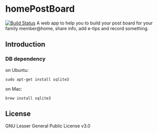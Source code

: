 # homePostBoard
[![Build Status](https://travis-ci.org/superryanguo/homePostBoard.svg?branch=master)](https://travis-ci.org/superryanguo/homePostBoard)
A web app to help you to build your post board for your family member@home, share info, add e-tips and record something.
## Introduction
### DB dependency
on Ubuntu:
```
sudo apt-get install sqlite3
```
on Mac:
```
brew install sqlite3
```
## License
GNU Lesser General Public License v3.0
